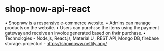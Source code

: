 # shop-now-api-react
• Shopnow is a responsive e-commerce website.
• Admins can manage products on the website.
• Users can purchase the items using the payment gateway and
  receive an invoice generated based on their purchase.
• Technologies - Node.js, React.js, Material UI, REST API, Mongo
  DB, firebase storage.
 projecturl - https://shopnoww.netlify.app/
